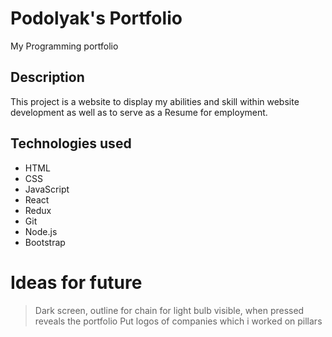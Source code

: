 # Podolyak's Portfolio
My Programming portfolio

## Description
This project is a website to display my abilities and skill within website development as well as to serve as a Resume for employment.

## Technologies used
* HTML
* CSS
* JavaScript
* React
* Redux
* Git
* Node.js
* Bootstrap

# Ideas for future
> Dark screen, outline for chain for light bulb visible, when pressed reveals the portfolio
> Put logos of companies which i worked on pillars




